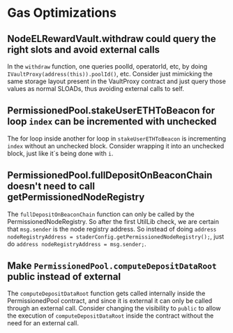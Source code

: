 # Gas Optimizations

## NodeELRewardVault.withdraw could query the right slots and avoid external calls
In the `withdraw` function, one queries poolId, operatorId, etc, by doing `IVaultProxy(address(this)).poolId()`, etc.  Consider just mimicking the same storage layout present in the VaultProxy contract and just query those values as normal SLOADs, thus avoiding external calls to self.

## PermissionedPool.stakeUserETHToBeacon for loop `index` can be incremented with unchecked
The for loop inside another for loop in `stakeUserETHToBeacon` is incrementing `index` without an unchecked block. Consider wrapping it into an unchecked block, just like it´s being done with `i`.

## PermissionedPool.fullDepositOnBeaconChain doesn't need to call getPermissionedNodeRegistry
The `fullDepositOnBeaconChain` function can only be called by the PermissionedNodeRegistry. So after the first UtilLib check, we are certain that `msg.sender` is the node registry address. So instead of doing `address nodeRegistryAddress = staderConfig.getPermissionedNodeRegistry();`, just do `address nodeRegistryAddress = msg.sender;`.

## Make `PermissionedPool.computeDepositDataRoot` public instead of external
The `computeDepositDataRoot` function gets called internally inside the PermissionedPool contract, and since it is external it can only be called through an external call. Consider changing the visibility to `public` to allow the execution of `computeDepositDataRoot` inside the contract without the need for an external call.